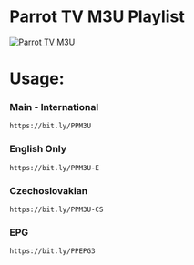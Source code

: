 # Parrot TV M3U Playlist
[![Parrot TV M3U](https://raw.githubusercontent.com/ParrotDevelopers/Parrot-TV-M3U/main/Assets/IMG/Repo%20BG.png "Parrot TV M3U")](https://raw.githubusercontent.com/ParrotDevelopers/Parrot-TV-M3U/main/Assets/IMG/Repo%20BG.png "Parrot TV M3U")


# Usage:

### Main - International

```
https://bit.ly/PPM3U
```

### English Only

```
https://bit.ly/PPM3U-E
```

### Czechoslovakian

```
https://bit.ly/PPM3U-CS
```

### EPG

```
https://bit.ly/PPEPG3
```